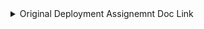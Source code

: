 <details>
<summary>Original Deployment Assignemnt Doc Link</summary>
<img src="https://github.com/kura-labs-org/kuralabs_deployment_1/blob/main/Kuralogo.png">
<h1 align="center">kuralabs_deployment_4<h1> 
  
Demonstrate your ability to deploy an application into a VPC using IaC.

## Deployment Document Link:
- Link to instructions: https://github.com/kura-labs-org/kuralabs_deployment_4/blob/main/Deployment-4_Assignment.pdf
</details>
